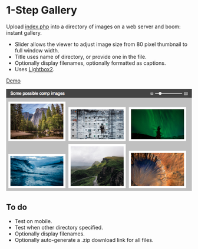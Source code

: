 # 1-Step Gallery

Upload [index.php](https://github.com/aleshh/1-step-gallery/blob/master/index.php) into a directory of images on a web server and boom: instant gallery.

* Slider allows the viewer to adjust image size from 80 pixel thumbnail to full window width.
* Title uses name of directory, or provide one in the file.
* Optionally display filenames, optionally formatted as captions.
* Uses [Lightbox2](http://lokeshdhakar.com/projects/lightbox2/).

[Demo](http://alesh.com/projects/1-step-gallery/)

![Screenshot](https://raw.githubusercontent.com/aleshh/1-step-gallery/master/screenshot.png?raw=true)

## To do

* Test on mobile.
* Test when other directory specified.
* Optionally display filenames.
* Optionally auto-generate a .zip download link for all files.